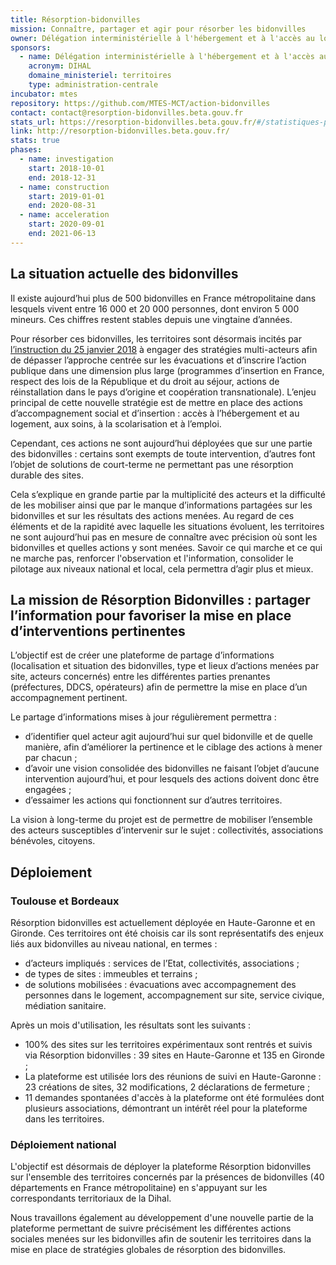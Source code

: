 ```yaml
---
title: Résorption-bidonvilles
mission: Connaître, partager et agir pour résorber les bidonvilles
owner: Délégation interministérielle à l'hébergement et à l'accès au logement (DIHAL)
sponsors:
  - name: Délégation interministérielle à l'hébergement et à l'accès au logement
    acronym: DIHAL
    domaine_ministeriel: territoires
    type: administration-centrale
incubator: mtes
repository: https://github.com/MTES-MCT/action-bidonvilles
contact: contact@resorption-bidonvilles.beta.gouv.fr
stats_url: https://resorption-bidonvilles.beta.gouv.fr/#/statistiques-publiques
link: http://resorption-bidonvilles.beta.gouv.fr/
stats: true
phases:
  - name: investigation
    start: 2018-10-01
    end: 2018-12-31
  - name: construction
    start: 2019-01-01
    end: 2020-08-31
  - name: acceleration
    start: 2020-09-01
    end: 2021-06-13
---
```


## La situation actuelle des bidonvilles

Il existe aujourd’hui plus de 500 bidonvilles en France métropolitaine dans lesquels vivent entre 16 000 et 20 000 personnes, dont environ 5 000 mineurs. Ces chiffres restent stables depuis une vingtaine d’années.

Pour résorber ces bidonvilles, les territoires sont désormais incités par [l’instruction du 25 janvier 2018](https://www.gouvernement.fr/sites/default/files/contenu/piece-jointe/2018/06/circulaire_du_25_janvier_2018.pdf) à engager des stratégies multi-acteurs afin de dépasser l’approche centrée sur les évacuations et d’inscrire l’action publique dans une dimension plus large (programmes d’insertion en France, respect des lois de la République et du droit au séjour, actions de réinstallation dans le pays d’origine et coopération transnationale). L’enjeu principal de cette nouvelle stratégie est de mettre en place des actions d’accompagnement social et d’insertion : accès à l’hébergement et au logement, aux soins, à la scolarisation et à l’emploi.

Cependant, ces actions ne sont aujourd’hui déployées que sur une partie des bidonvilles : certains sont exempts de toute intervention, d’autres font l’objet de solutions de court-terme ne permettant pas une résorption durable des sites.

Cela s’explique en grande partie par la multiplicité des acteurs et la difficulté de les mobiliser ainsi que par le manque d’informations partagées sur les bidonvilles et sur les résultats des actions menées. Au regard de ces éléments et de la rapidité avec laquelle les situations évoluent, les territoires ne sont aujourd’hui pas en mesure de connaître avec précision où sont les bidonvilles et quelles actions y sont menées. Savoir ce qui marche et ce qui ne marche pas, renforcer l'observation et l'information, consolider le pilotage aux niveaux national et local, cela permettra d’agir plus et mieux.

## La mission de Résorption Bidonvilles : partager l’information pour favoriser la mise en place d’interventions pertinentes

L’objectif est de créer une plateforme de partage d’informations (localisation et situation des bidonvilles, type et lieux d’actions menées par site, acteurs concernés) entre les différentes parties prenantes (préfectures, DDCS, opérateurs) afin de permettre la mise en place d’un accompagnement pertinent.

Le partage d’informations mises à jour régulièrement permettra :
- d’identifier quel acteur agit aujourd’hui sur quel bidonville et de quelle manière, afin d’améliorer la pertinence et le ciblage des actions à mener par chacun ;
- d’avoir une vision consolidée des bidonvilles ne faisant l’objet d’aucune intervention aujourd’hui, et pour lesquels des actions doivent donc être engagées ;
- d’essaimer les actions qui fonctionnent sur d’autres territoires.

La vision à long-terme du projet est de permettre de mobiliser l’ensemble des acteurs susceptibles d’intervenir sur le sujet : collectivités, associations bénévoles, citoyens.

## Déploiement

### Toulouse et Bordeaux

Résorption bidonvilles est actuellement déployée en Haute-Garonne et en Gironde. Ces territoires ont été choisis car ils sont représentatifs des enjeux liés aux bidonvilles au niveau national, en termes :
- d’acteurs impliqués : services de l’Etat, collectivités, associations ;
- de types de sites : immeubles et terrains ;
- de solutions mobilisées : évacuations avec accompagnement des personnes dans le logement, accompagnement sur site, service civique, médiation sanitaire.

Après un mois d'utilisation, les résultats sont les suivants :
- 100% des sites sur les territoires expérimentaux sont rentrés et suivis via Résorption bidonvilles : 39 sites en Haute-Garonne et 135 en Gironde ;
- La plateforme est utilisée lors des réunions de suivi en Haute-Garonne : 23 créations de sites, 32 modifications, 2 déclarations de fermeture ;
- 11 demandes spontanées d'accès à la plateforme ont été formulées dont plusieurs associations, démontrant un intérêt réel pour la plateforme dans les territoires.

### Déploiement national

L'objectif est désormais de déployer la plateforme Résorption bidonvilles sur l'ensemble des territoires concernés par la présences de bidonvilles (40 départements en France métropolitaine) en s'appuyant sur les correspondants territoriaux de la Dihal.

Nous travaillons également au développement d'une nouvelle partie de la plateforme permettant de suivre précisément les différentes actions sociales menées sur les bidonvilles afin de soutenir les territoires dans la mise en place de stratégies globales de résorption des bidonvilles.
